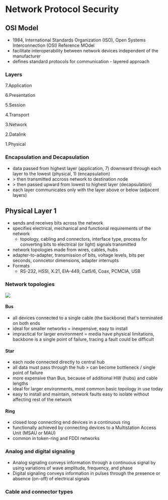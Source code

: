 # Network Protocol Security

## OSI Model
* 1984, International Standards Organization (ISO), Open Systems Interconnection (OSI) Reference MOdel
* facilitate interoperability between network devices independent of the manufacturer
* defines standard protocols for communication - layered approach

### Layers

7.Application

6.Presentation

5.Session

4.Transport

3.Network

2.Datalink

1.Physical

### Encapsulation and Decapsulation
* data passed from highest layer (application, 7) downward through each layer to the lowest (physical, 1) (encapsulation)
* \> then transmitted accross network to destination node
* \> then passed upward from lowest to highest layer (decapsulation)
* each layer communicates only with the layer above or below (adjacent layers)

## Physical Layer 1
* sends and receives bits across the network
* specifies electrical, mechanical and functional requirements of the network
  * topology, cabling and connectors, interface type, process for converting bits to electrical (or light) signals transmitted
* network topologies made from wires, cables, hubs
* adapter-to-adapter, transmission of bits, voltage levels, bits per seconds, conncetor dimensions, adapter interrupts
* Formats
  * RS-232, HSSI, X.21, EIA-449, Cat5/6, Coax, PCMCIA, USB
 
### Network topologies

<img src="https://systemzone.net/wp-content/uploads/2017/09/network-topology.png">

#### Bus
* all devices connected to a single cable (the backbone) that's terminated on both ends
* ideal for smaller networks = inexpensive, easy to install
* impractical for larger environment = media have physical limitations, backbone is a single point of failure, tracing a fault could be difficult

#### Star
* each node connected directly to central hub
* all data must pass through the hub > can become bottleneck / single point of failure
* more expensive than Bus, because of additional HW (hubs) and cable lengths
* ideal for larger environments, most common basic topology in use today
* easy to install and maintain, network faults easy to isolate without affecting rest of the network

#### Ring
* closed loop connecting end devices in a continuous ring
* functionally achieved by connecting devices to a Multistation Access Unit (MSAU or MAU)
* common in token-ring and FDDI networks

### Analog and digital signaling
* Analog signaling conveys information through a continuous signal by using variations of wave amplitude, frequency, and phase
* Digital signaling conveys information in pulses through the presence or absence (on-off) of electrical signals

### Cable and connector types


